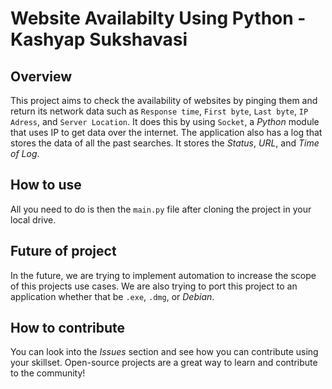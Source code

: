 # Website Availabilty Using Python - Kashyap Sukshavasi

## Overview

This project aims to check the availability of websites by pinging them and return its network data such as `Response time`, `First byte`, `Last byte`, `IP Adress`, and `Server Location`. It does this by using `Socket`, a *Python* module that uses IP to get data over the internet. The application also has a log that stores the data of all the past searches. It stores the *Status*, *URL*, and *Time of Log*.

## How to use

All you need to do is then the `main.py` file after cloning the project in your local drive.

## Future of project

In the future, we are trying to implement automation to increase the scope of this projects use cases. We are also trying to port this project to an application whether that be `.exe`, `.dmg`, or *Debian*.

## How to contribute

You can look into the *Issues* section and see how you can contribute using your skillset. Open-source projects are a great way to learn and contribute to the community!